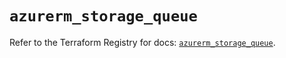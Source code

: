 # `azurerm_storage_queue`

Refer to the Terraform Registry for docs: [`azurerm_storage_queue`](https://registry.terraform.io/providers/hashicorp/azurerm/4.11.0/docs/resources/storage_queue).

